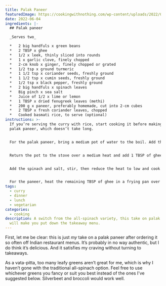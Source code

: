 ```yaml
---
title: Palak Paneer
featuredImage: https://cookingwithnothing.com/wp-content/uploads/2022/06/DSC_0468.jpeg
date: 2022-06-04
ingredients: |-
  ## Palak paneer

  _Serves two_

  *   2 big handfuls x green beans
  *   2 TBSP x ghee
  *   1/2 x leek, thinly sliced into rounds
  *   1 x garlic clove, finely chopped
  *   2-cm knob x ginger, finely chopped or grated
  *   1/2 tsp x ground turmeric
  *   1 1/2 tsp x coriander seeds, freshly ground
  *   1 1/2 tsp x cumin seeds, freshly ground
  *   1/2 tsp x black pepper, freshly ground
  *   2 big handfuls x spinach leaves
  *   Big pinch x sea salt
  *   Juice of 1/2 x lime or lemon
  *   1 TBSP x dried fenugreek leaves (methi)
  *   200 g x paneer, preferably homemade, cut into 2-cm cubes
  *   2 TBSP x fresh coriander leaves, chopped
  *   Cooked basmati rice, to serve (optional)
instructions: >-
  If you’re serving the curry with rice, start cooking it before making the
  palak paneer, which doesn’t take long.


  For the palak paneer, bring a medium pot of water to the boil. Add the green beans and simmer until soft. Drain the beans, reserving the water, and set aside.


  Return the pot to the stove over a medium heat and add 1 TBSP of ghee. Sauté the leek, garlic and ginger until soft. Add the spices and continue to cook until the spices are toasted and fragrant without letting them burn. If they start to get too dark, add a bit of the reserved bean water to the pan.


  Add the spinach and salt, stir, then reduce the heat to low and cook for a few minutes until the spinach wilts. Remove from the heat, and add in the cooked beans. Blend with a stick blender or in a food processor until smooth, adding enough reserved bean water until you reach a thick and creamy texture, then stir in the lime or lemon juice and fenugreek leaves. Set aside.


  For the paneer, heat the remaining TBSP of ghee in a frying pan over a medium-high heat. Cook the paneer pieces on all sides until golden, then add to the pan with the green curry sauce. Stir until the paneer pieces are coated in sauce, then serve over rice with a sprinkling of coriander leaves.
tags:
  - curry
  - dinner
  - lunch
  - vegetarian
categories:
  - cooking
description: A switch from the all-spinach variety, this take on palak paneer
  will make you put down the takeaway menu.
---
```


First, let me be clear: this is just _my_ take on a palak paneer after ordering it so often off Indian restaurant menus. It’s probably in no way authentic, but I do think it’s delicious. And it satisfies my craving without turning to takeaways.

As a vata-pitta, too many leafy greens aren’t great for me, which is why I haven’t gone with the traditional all-spinach option. Feel free to use whichever greens you fancy or suit you best instead of the ones I've suggested below. Silverbeet and broccoli would work well.
